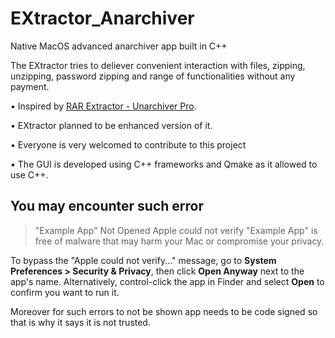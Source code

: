 # EXtractor_Anarchiver
 Native MacOS advanced anarchiver app built in C++

 The EXtractor tries to deliever convenient interaction with files, zipping, unzipping, password zipping and range of functionalities without any payment.
 
 • Inspired by [RAR Extractor - Unarchiver Pro](https://apps.apple.com/th/app/rar-extractor-unarchiver-pro/id647505820?mt=12).
 
 • EXtractor planned to be enhanced version of it.

 • Everyone is very welcomed to contribute to this project

 • The GUI is developed using C++ frameworks and Qmake as it allowed to use C++.

 ## You may encounter such error
 
 > "Example App" Not Opened Apple could not verify "Example App" is free of malware that may harm your Mac or compromise your privacy.

To bypass the "Apple could not verify..." message, go to **System Preferences > Security & Privacy**, then click **Open Anyway** next to the app's name. Alternatively, control-click the app in Finder and select **Open** to confirm you want to run it.

Moreover for such errors to not be shown app needs to be code signed so that is why it says it is not trusted.
